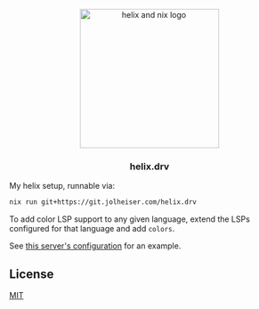 <p align="center">
    <picture>
      <img alt="helix and nix logo" src="https://user.fm/files/v2-d436e1fd71e3ec042af2d52a5b2affe9/helix.drv.png" width="250">
    </picture>
    <h3 align="center">helix.drv</h3>
</p>

My helix setup, runnable via:

```sh
nix run git+https://git.jolheiser.com/helix.drv
```

To add color LSP support to any given language, extend the LSPs configured for that language and add `colors`.

See [this server's configuration](.helix/languages.toml) for an example.

## License

[MIT](LICENSE)
